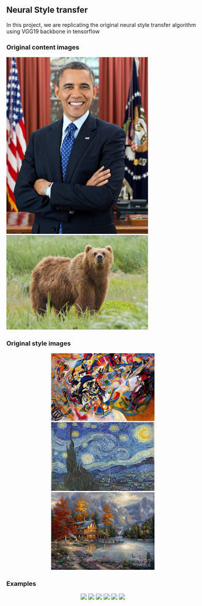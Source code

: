 ## Neural Style transfer
In this project, we are replicating the original neural style transfer algorithm using VGG19 backbone in tensorflow


### Original content images
<p align="left">
<img src="sample_data/content_pictures/content1.jpg" width="370px">
<img src="sample_data/content_pictures/content3.jpg" width="370px">
<p>

### Original style images
<p align="center">
<img src="sample_data/style_pictures/style1.jpg" width="270px">
<img src="sample_data/style_pictures/style2.jpg" width="270px">
<img src="sample_data/style_pictures/style3.jpg" width="270px">
<p>

### Examples
<p align="center">
<img src="gifs/gif_0_0.gif" width="270px">
<img src="gifs/gif_0_1.gif" width="270px">
<img src="gifs/gif_0_2.gif" width="270px">

<img src="gifs/gif_2_0.gif" width="270px">
<img src="gifs/gif_2_1.gif" width="270px">
<img src="gifs/gif_2_2.gif" width="270px">
<p>